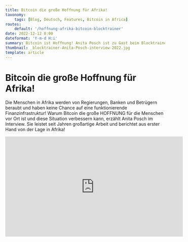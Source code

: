 ```yaml
---
title: Bitcoin die große Hoffnung für Afrika!
taxonomy:
    tags: [Blog, Deutsch, Features, Bitcoin in Africa]
routes:
    default: '/hoffnung-afrika-bitcoin-blocktrainer'
date: 2022-12-12 8:00
dateformat: 'Y-m-d H:i'
summary: Bitcoin ist Hoffnung! Anita Posch ist zu Gast beim Blocktrainer und berichtet aus erster Hand von der Lage in Afrika.
thumbnail: _blocktrainer-Anita-Posch-interview-2022.jpg
template: article
---
```


# Bitcoin die große Hoffnung für Afrika!

Die Menschen in Afrika werden von Regierungen, Banken und Betrügern beraubt und haben keine Chance auf eine funktionierende Finanzinfrastruktur! Warum Bitcoin die große HOFFNUNG für die Menschen vor Ort ist und diese Situation verbessern kann, erzählt Anita Posch im Interview. Sie leistet seit Jahren großartige Arbeit und berichtet aus erster Hand von der Lage in Afrika!

<iframe width="560" height="315" src="https://www.youtube.com/embed/0UAD3q64KWI?si=fpMclIwhHMkTQ5Sq" title="YouTube video player" frameborder="0" allow="accelerometer; autoplay; clipboard-write; encrypted-media; gyroscope; picture-in-picture; web-share" allowfullscreen></iframe>